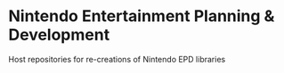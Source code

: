 # Nintendo Entertainment Planning & Development

Host repositories for re-creations of Nintendo EPD libraries
